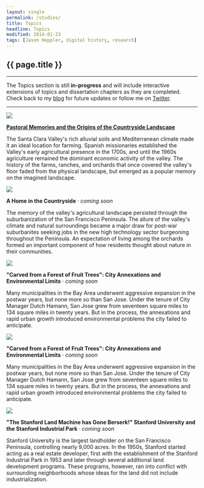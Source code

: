 ```yaml
---
layout: single
permalink: /studies/
title: Topics
headline: Topics
modified: 2014-01-23
tags: [Jason Heppler, digital history, research]
---
```


## {{ page.title }}

<hr>

The Topics section is still **in-progress** and will include interactive
extensions of topics and dissertation chapters as they are completed.
Check back to my [blog](http://jasonheppler.org) for future updates or
follow me on [Twitter](http://twitter.com/jaheppler).

<hr>

<div class="row">
<img src="{{site.url}}/assets/image/farm_preview.png" class="img-rounded img-responsive topic-preview">
<p><strong><a href="{{ site.url }}/narrative/pastoral/">Pastoral Memories and the Origins of the Countryside Landscape</a></strong></p>
<p>The Santa Clara Valley's rich alluvial soils and Mediterranean
climate made it an ideal location for farming. Spanish missionaries
established the Valley's early agricultural presence in the 1700s, and
until the 1960s agriculture remained the dominant economic activity of
the valley. The history of the farms, ranches, and orchards that once
covered the valley's floor faded from the physical landscape, but
emerged as a popular memory on the imagined landscape.</p>
</div>

<div class="row">
<img src="{{site.url}}/assets/image/orchard_preview.png" class="img-rounded img-responsive topic-preview">
<p><strong>A Home in the Countryside</strong> &middot; <em>coming soon</em></p>
<p>The memory of the valley's agricultural landscape persisted through
the suburbanization of the San Francisco Peninsula. The allure of the
valley's climate and natural surroundings became a major draw for
post-war suburbanites seeking jobs in the new high technology sector
burgeoning throughout the Peninsula. An expectation of living among the
orchards formed an important component of how residents thought about
nature in their communities.</p>
</div>

<div class="row">
<img src="{{site.url}}/assets/image/annex_preview.png" class="img-rounded img-responsive topic-preview">
<p><strong>"Carved from a Forest of Fruit Trees": City Annexations and
Environmental Limits</strong> &middot; <em>coming soon</em></p>
<p>Many municipalities in the Bay Area underwent aggressive expansion in
the postwar years, but none more so than San Jose. Under the tenure of
City Manager Dutch Hamann, San Jose grew from seventeen square miles to 134
square miles in twenty years. But in the process, the annexations
and rapid urban growth introduced environmental problems the city failed
to anticipate.</p>
</div>

<div class="row">
<img src="{{site.url}}/assets/image/annex_preview.png" class="img-rounded img-responsive topic-preview">
<p><strong>"Carved from a Forest of Fruit Trees": City Annexations and
Environmental Limits</strong> &middot; <em>coming soon</em></p>
<p>Many municipalities in the Bay Area underwent aggressive expansion in
the postwar years, but none more so than San Jose. Under the tenure of
City Manager Dutch Hamann, San Jose grew from seventeen square miles to 134
square miles in twenty years. But in the process, the annexations
and rapid urban growth introduced environmental problems the city failed
to anticipate.</p>
</div>

<div class="row">
<img src="{{site.url}}/assets/image/stanford_preview.png" class="img-rounded img-responsive topic-preview">
<p><strong>"The Stanford Land Machine has Gone Berserk!" Stanford
University and the Stanford Industrial Park</strong> &middot; <em>coming soon</em></p>
<p>Stanford University is the largest landholder on the San Francisco
Peninsula, controlling nearly 9,000 acres. In the 1950s, Stanford started
acting as a real estate developer, first with the establishment of the
Stanford Industrial Park in 1953 and later through several additional
land development programs. These programs, however, ran into conflict
with surrounding neighborhoods whose ideas for the land did not include
industrialization.</p>
</div>


